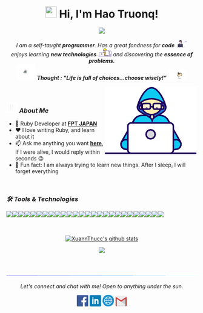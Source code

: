 <h1 align="center"><img src="https://media.giphy.com/media/hvRJCLFzcasrR4ia7z/giphy.gif" width="30" height="30"> Hi, I'm <a>Hao Truonq!</a></h1>
  
<p align="center">
  <img src="https://readme-typing-svg.herokuapp.com?color=%2336BCF7&center=true&vCenter=true&lines=Ruby+Developer+from+Viet+Nam;Nice+to+meet+you...!"/>
</p>
  
<p align="center">
  <em>
    I am a self-taught <b>programmer</b>. Has a great fondness for <b>code</b> <img src="./images/profile_dev.svg" width="30px">
    <br>enjoys learning <b>new technologies</b> <img src="./images/Designer.gif" width="36px"> and discovering the <b>essence of problems.</b>
  </em> 
  <br>
  <img src="./images/dog_2.gif" width="50" /> <b><i align="center">Thought : "Life is full of choices…choose wisely!”</i></b> <img src="./images/dog_1.gif" width="50" />
</p>
  
<img align="right" width=245px height=180px alt="side_sticker" src="./images/Developer.gif" />

<br />

### <img src="./images/stats.gif" width="30" height="30"> ***About Me***

* 💼 Ruby Developer at [**FPT JAPAN**]()
* ❤️ I love writing Ruby, and learn about it
* 📫 Ask me anything you want [**here**](https://fb.com/haotv03), If I were alive, I would reply within seconds 😉
* 🔭 Fun fact: I am always trying to learn new things. After I sleep, I will forget everything

<br/>

### ***🛠 Tools & Technologies***

<img src="https://img.shields.io/badge/-RUBY-9b1c16.svg?style=for-the-badge&logo=ruby&logoColor=white"><img src="https://img.shields.io/badge/-RAILS-FFF.svg?style=for-the-badge&logo=rubyonrails&logoColor=red"><img src="https://img.shields.io/badge/-PHP-777BB4.svg?style=for-the-badge&logo=php&logoColor=white"><img src="https://img.shields.io/badge/-LARAVEL-FFF.svg?style=for-the-badge&logo=laravel&logoColor=red"><img src="https://img.shields.io/badge/-HTM5-red.svg?style=for-the-badge&logo=html5&logoColor=fff"><img src="https://img.shields.io/badge/-CSS3-blue.svg?style=for-the-badge&logo=css3&logoColor=white"><img src="https://img.shields.io/badge/-SASS-CC6699.svg?style=for-the-badge&logo=sass&logoColor=white"><img src="https://img.shields.io/badge/-TypeScript-3178C6.svg?style=for-the-badge&logo=TypeScript&logoColor=white"><img src="https://img.shields.io/badge/-javascript-e9d44e.svg?style=for-the-badge&logo=javascript&logoColor=black"><img src="https://img.shields.io/badge/-Jquery-0769AD.svg?style=for-the-badge&logo=jquery&logoColor=white"><img src="https://img.shields.io/badge/-Stimulus-77E8B9.svg?style=for-the-badge&logo=stimulus&logoColor=black"><img src="https://img.shields.io/badge/-React%20js-61DAFB.svg?style=for-the-badge&logo=react&logoColor=black"><img src="https://img.shields.io/badge/MYSQL-4479A1.svg?style=for-the-badge&logo=MYSQL&logoColor=white"><img src="https://img.shields.io/badge/firebase-%23593d88.svg?style=for-the-badge&logo=firebase&logoColor=yellow"><img src="https://img.shields.io/badge/-GITHUB-%23323330.svg?style=for-the-badge&logo=github&logoColor=white"><img src="https://img.shields.io/badge/-GITLAB-333333?style=for-the-badge&logo=gitlab"><img src="https://img.shields.io/badge/photoshop-1155ba.svg?style=for-the-badge&logo=adobe-photoshop&logoColor=white"><img src="https://img.shields.io/badge/illustrator-black.svg?style=for-the-badge&logo=adobe-illustrator&logoColor=orange"><img src="https://img.shields.io/badge/figma-red.svg?style=for-the-badge&logo=figma&logoColor=white"><img src="https://img.shields.io/badge/Adobe%20xd-purple.svg?style=for-the-badge&logo=adobe-xd&logoColor=white"><img src="https://img.shields.io/badge/-docker-blue.svg?style=for-the-badge&logo=docker&logoColor=white"><img src="https://img.shields.io/badge/-VScode-%231572B6.svg?style=for-the-badge&logo=visual-studio-code&logoColor=white"><img src="https://img.shields.io/badge/-iterm%202-black.svg?style=for-the-badge&logo=iterm2&logoColor=green"><img src="https://img.shields.io/badge/-Elasticsearch-005571.svg?style=for-the-badge&logo=Elasticsearch&logoColor=white"><img src="https://img.shields.io/badge/-amazon%20AWS-232F3E.svg?style=for-the-badge&logo=amazonAWS&logoColor=white"><img src="https://img.shields.io/badge/-swagger-85EA2D.svg?style=for-the-badge&logo=swagger&logoColor=black">
<br/>

<br/>

<p align="center">
<a href="https://github.com/ariscybertech">
 <img src="https://github-readme-stats.vercel.app/api?username=haotruonq&show_icons=true&layout=compact&theme=tokyonight&line_height=27" alt="XuannThucc's github stats"/>
</p>

<p align="center">
<a href="https://github.com/ariscybertech">
 <img src="https://github-readme-stats.vercel.app/api/top-langs/?username=haotruonq&layout=compact&theme=tokyonight&hide_langs_below=1" />
 </a>
</p>

<br/>

![divider](./images/divider.gif)

<p align="center">
<i>Let's connect and chat with me! Open to anything under the sun.</i>
 <p align="center">
    	<code><a href="https://www.facebook.com/haotv03/"><img width="30px" src="./images/facebook.png" title="Facebook"/></a></code>
	<code><a href="https://www.linkedin.com/in/haotv03/"><img width="30px" src="./images/linkedin.png" title="Linkedin"/></a></code>
	<code><a href="https://www.haotruong.dev/"><img width="30px" src="./images/web.png" title="Website"/></a></code>
	<code><a href="mailto:haotv03@gmail.com"><img width="30px" src="./images/gmail.png" title="Gmail"/></a></code>
  </p>   
</p>

